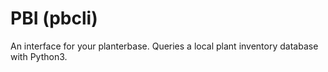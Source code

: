 # PBI (pbcli)
An interface for your planterbase.
Queries a local plant inventory database with Python3.


